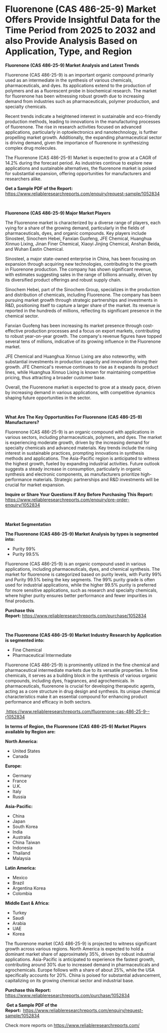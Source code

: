 <p><h1>Fluorenone (CAS 486-25-9) Market Offers Provide Insightful Data for the Time Period from 2025 to 2032 and also Provide Analysis Based on Application, Type, and Region</h1></p><p><strong>Fluorenone (CAS 486-25-9) Market Analysis and Latest Trends</strong></p>
<p><p>Fluorenone (CAS 486-25-9) is an important organic compound primarily used as an intermediate in the synthesis of various chemicals, pharmaceuticals, and dyes. Its applications extend to the production of polymers and as a fluorescent probe in biochemical research. The market for fluorenone has been witnessing robust growth due to increasing demand from industries such as pharmaceuticals, polymer production, and specialty chemicals.</p><p>Recent trends indicate a heightened interest in sustainable and eco-friendly production methods, leading to innovations in the manufacturing processes of fluorenone. The rise in research activities focused on advanced applications, particularly in optoelectronics and nanotechnology, is further propelling market growth. Additionally, the expanding pharmaceutical sector is driving demand, given the importance of fluorenone in synthesizing complex drug molecules.</p><p>The Fluorenone (CAS 486-25-9) Market is expected to grow at a CAGR of 14.2% during the forecast period. As industries continue to explore new applications and sustainable alternatives, the fluorenone market is poised for substantial expansion, offering opportunities for manufacturers and researchers alike.</p></p>
<p><strong>Get a Sample PDF of the Report:&nbsp;</strong> <a href="https://www.reliableresearchreports.com/enquiry/request-sample/1052834?utm_campaign=3287&utm_medium=2&utm_source=Github&utm_content=ia&utm_term=22032025&utm_id=fluorenone-cas-486-25-9">https://www.reliableresearchreports.com/enquiry/request-sample/1052834</a></p>
<p>&nbsp;</p>
<p><strong>Fluorenone (CAS 486-25-9) Major Market Players</strong></p>
<p><p>The Fluorenone market is characterized by a diverse range of players, each vying for a share of the growing demand, particularly in the fields of pharmaceuticals, dyes, and organic compounds. Key players include Sinosteel, Sinochem Hebei, Fanxian Guofeng, JFE Chemical, Huanghua Xinnuo Lixing, Jinan Finer Chemical, Xiaoyi Jinjing Chemical, Anshan Beida, and Wuhan Eastin Chemical.</p><p>Sinosteel, a major state-owned enterprise in China, has been focusing on expansion through acquiring new technologies, contributing to the growth in Fluorenone production. The company has shown significant revenue, with estimates suggesting sales in the range of billions annually, driven by its diversified product offerings and robust supply chain.</p><p>Sinochem Hebei, part of the Sinochem Group, specializes in the production and distribution of chemicals, including Fluorenone. The company has been pursuing market growth through strategic partnerships and investments in R&D, positioning itself to capture a larger share of the market. Its revenue is reported in the hundreds of millions, reflecting its significant presence in the chemical sector.</p><p>Fanxian Guofeng has been increasing its market presence through cost-effective production processes and a focus on export markets, contributing to robust year-on-year growth. The company's revenue figures have topped several tens of millions, indicative of its growing influence in the Fluorenone market.</p><p>JFE Chemical and Huanghua Xinnuo Lixing are also noteworthy, with substantial investments in production capacity and innovation driving their growth. JFE Chemical's revenue continues to rise as it expands its product lines, while Huanghua Xinnuo Lixing is known for maintaining competitive pricing, thus attracting a broader customer base.</p><p>Overall, the Fluorenone market is expected to grow at a steady pace, driven by increasing demand in various applications, with competitive dynamics shaping future opportunities in the sector.</p></p>
<p>&nbsp;</p>
<p><strong>What Are The Key Opportunities For Fluorenone (CAS 486-25-9) Manufacturers?</strong></p>
<p><p>Fluorenone (CAS 486-25-9) is an organic compound with applications in various sectors, including pharmaceuticals, polymers, and dyes. The market is experiencing moderate growth, driven by the increasing demand for specialty chemicals and advanced materials. Key trends include the rising interest in sustainable practices, prompting innovations in synthesis methods and applications. The Asia-Pacific region is anticipated to witness the highest growth, fueled by expanding industrial activities. Future outlook suggests a steady increase in consumption, particularly in organic synthesis and electronic components, as manufacturers prioritize high-performance materials. Strategic partnerships and R&D investments will be crucial for market expansion.</p></p>
<p><strong>Inquire or Share Your Questions If Any Before Purchasing This Report:</strong> <a href="https://www.reliableresearchreports.com/enquiry/pre-order-enquiry/1052834?utm_campaign=3287&utm_medium=2&utm_source=Github&utm_content=ia&utm_term=22032025&utm_id=fluorenone-cas-486-25-9">https://www.reliableresearchreports.com/enquiry/pre-order-enquiry/1052834</a></p>
<p>&nbsp;</p>
<p><strong>Market Segmentation</strong></p>
<p><strong>The Fluorenone (CAS 486-25-9) Market Analysis by types is segmented into:</strong></p>
<p><ul><li>Purity 99%</li><li>Purity 99.5%</li></ul></p>
<p><p>Fluorenone (CAS 486-25-9) is an organic compound used in various applications, including pharmaceuticals, dyes, and chemical synthesis. The market for fluorenone is categorized based on purity levels, with Purity 99% and Purity 99.5% being the key segments. The 99% purity grade is often used for industrial applications, while the higher 99.5% purity is preferred for more sensitive applications, such as research and specialty chemicals, where higher purity ensures better performance and fewer impurities in final products.</p></p>
<p><strong>Purchase this Report:&nbsp;</strong><a href="https://www.reliableresearchreports.com/purchase/1052834?utm_campaign=3287&utm_medium=2&utm_source=Github&utm_content=ia&utm_term=22032025&utm_id=fluorenone-cas-486-25-9">https://www.reliableresearchreports.com/purchase/1052834</a></p>
<p>&nbsp;</p>
<p><strong>The Fluorenone (CAS 486-25-9) Market Industry Research by Application is segmented into:</strong></p>
<p><ul><li>Fine Chemical</li><li>Pharmaceutical Intermediate</li></ul></p>
<p><p>Fluorenone (CAS 486-25-9) is prominently utilized in the fine chemical and pharmaceutical intermediate markets due to its versatile properties. In fine chemicals, it serves as a building block in the synthesis of various organic compounds, including dyes, fragrances, and agrochemicals. In pharmaceuticals, fluorenone is crucial for developing therapeutic agents, acting as a core structure in drug design and synthesis. Its unique chemical characteristics make it an essential compound for enhancing product performance and efficacy in both sectors.</p></p>
<p><a href="https://www.reliableresearchreports.com/fluorenone-cas-486-25-9--r1052834?utm_campaign=3287&utm_medium=2&utm_source=Github&utm_content=ia&utm_term=22032025&utm_id=fluorenone-cas-486-25-9">&nbsp;https://www.reliableresearchreports.com/fluorenone-cas-486-25-9--r1052834</a></p>
<p><strong>In terms of Region, the Fluorenone (CAS 486-25-9) Market Players available by Region are:</strong></p>
<p>
    <p> <strong> North America: </strong>
        <ul>
            <li>United States</li>
            <li>Canada</li>
        </ul>
        </p> 
    <p> <strong> Europe: </strong>
        <ul>
            <li>Germany</li>
            <li>France</li>
            <li>U.K.</li>
            <li>Italy</li>
            <li>Russia</li>
        </ul>
        </p> 
    <p> <strong> Asia-Pacific: </strong>
        <ul>
            <li>China</li>
            <li>Japan</li>
            <li>South Korea</li>
            <li>India</li>
            <li>Australia</li>
            <li>China Taiwan</li>
            <li>Indonesia</li>
            <li>Thailand</li>
            <li>Malaysia</li>
        </ul>
        </p> 
    <p> <strong> Latin America: </strong>
        <ul>
            <li>Mexico</li>
            <li>Brazil</li>
            <li>Argentina Korea</li>
            <li>Colombia</li>
        </ul>
        </p> 
    <p> <strong> Middle East & Africa: </strong>
        <ul>
            <li>Turkey</li>
            <li>Saudi</li>
            <li>Arabia</li>
            <li>UAE</li>
            <li>Korea</li>
        </ul>
    </p>
    </p>
<p><p>The fluorenone market (CAS 486-25-9) is projected to witness significant growth across various regions. North America is expected to hold a dominant market share of approximately 35%, driven by robust industrial applications. Asia-Pacific is anticipated to experience the fastest growth, contributing around 30% due to increased demand in pharmaceuticals and agrochemicals. Europe follows with a share of about 25%, while the USA specifically accounts for 20%. China is poised for substantial advancement, capitalizing on its growing chemical sector and industrial base.</p></p>
<p><strong>Purchase this Report: </strong><a href="https://www.reliableresearchreports.com/purchase/1052834?utm_campaign=3287&utm_medium=2&utm_source=Github&utm_content=ia&utm_term=22032025&utm_id=fluorenone-cas-486-25-9">https://www.reliableresearchreports.com/purchase/1052834</a></p>
<p>&nbsp;<strong>Get a Sample PDF of the Report:&nbsp;&nbsp;</strong><a href="https://www.reliableresearchreports.com/enquiry/request-sample/1052834?utm_campaign=3287&utm_medium=2&utm_source=Github&utm_content=ia&utm_term=22032025&utm_id=fluorenone-cas-486-25-9">https://www.reliableresearchreports.com/enquiry/request-sample/1052834</a></p>
<p><strong></strong></p>
<p>Check more reports on <a href="https://www.reliableresearchreports.com/?utm_campaign=3287&utm_medium=2&utm_source=Github&utm_content=ia&utm_term=22032025&utm_id=fluorenone-cas-486-25-9">https://www.reliableresearchreports.com/</a></p>